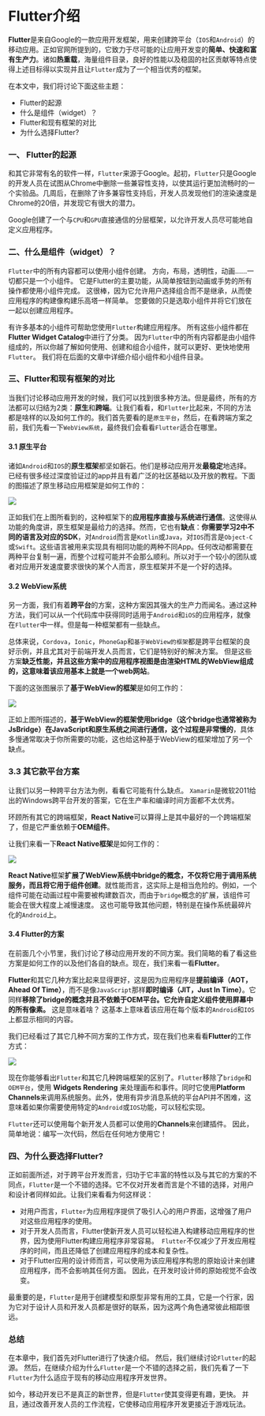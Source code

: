 # Flutter介绍

**Flutter**是来自Google的一款应用开发框架，用来创建跨平台（`IOS`和`Android`）的移动应用。正如官网所提到的，它致力于尽可能的让应用开发变的**简单、快速和富有生产力**。诸如**热重载**，海量组件目录，良好的性能以及稳固的社区贡献等特点使得上述目标得以实现并且让`Flutter`成为了一个相当优秀的框架。

在本文中，我们将讨论下面这些主题：

- Flutter的起源
- 什么是组件（widget）？
- Flutter和现有框架的对比
- 为什么选择Flutter?

### 一、 Flutter的起源
和其它非常有名的软件一样，`Flutter`来源于Google。起初，`Flutter`只是Google的开发人员在试图从Chrome中删除一些兼容性支持，以使其运行更加流畅时的一个实验品。几周后，在删除了许多兼容性支持后，开发人员发现他们的渲染速度是Chrome的20倍，并发现它有很大的潜力。

Google创建了一个与`CPU`和`GPU`直接通信的分层框架，以允许开发人员尽可能地自定义应用程序。

### 二、什么是组件（widget）？

`Flutter`中的所有内容都可以使用小组件创建。 方向，布局，透明性，动画……一切都只是一个小组件。 它是Flutter的主要功能，从简单按钮到动画或手势的所有操作都使用小组件完成。 这很棒，因为它允许用户选择组合而不是继承，从而使应用程序的构建像构建乐高塔一样简单。 您要做的只是选取小组件并将它们放在一起以创建应用程序。

有许多基本的小组件可帮助您使用`Flutter`构建应用程序。 所有这些小组件都在**Flutter Widget Catalog**中进行了分类。 因为`Flutter`中的所有内容都是由小组件组成的，所以你越了解如何使用、创建和组合小组件，就可以更好、更快地使用`Flutter`。 我们将在后面的文章中详细介绍小组件和小组件目录。

### 三、Flutter和现有框架的对比
当我们讨论移动应用开发的时候，我们可以找到很多种方法。但是最终，所有的方法都可以归结为2类：**原生**和**跨端**。让我们看看，和`Flutter`比起来，不同的方法都是啥样的以及如何工作的。我们首先要看的是`原生平台`，然后，在看跨端方案之前，我们先看一下`WebView系统`，最终我们会看看`Flutter`适合在哪里。

#### 3.1 原生平台
诸如`Android`和`IOS`的**原生框架**都坚如磐石。他们是移动应用开发**最稳定**地选择。已经有很多经过深度验证过的app并且有着广泛的社区基础以及开放的教程。下面的图描述了原生移动应用框架是如何工作的：

![](https://github.com/DuLinRain/pictures/blob/master/native-approch.png?raw=true)

正如我们在上图所看到的，这种框架下的**应用程序直接与系统进行通信**。这使得从功能的角度讲，原生框架是最给力的选择。然而，它也有**缺点**：**你需要学习2中不同的语言及对应的SDK**，对`Android`而言是`Kotlin`或`Java`，对`IOS`而言是`Object-C`或`Swift`。这些语言被用来实现具有相同功能的两种不同App。任何改动都需要在两种平台复制一遍，而整个过程可能并不会那么顺利。所以对于一个较小的团队或者对应用开发速度要求很快的某个人而言，原生框架并不是一个好的选择。

#### 3.2 WebView系统
另一方面，我们有着**跨平台**的方案，这种方案因其强大的生产力而闻名。通过这种方法，我们可以从一个代码库中获得同时适用于`Android`和`iOS`的应用程序，就像在`Flutter`中一样。但是每一种框架都有一些缺点。

总体来说，`Cordova`，`Ionic`，`PhoneGap`和`基于WebView的框架`都是跨平台框架的良好示例，并且尤其对于前端开发人员而言，它们是特别好的解决方案。 但是这些方案**缺乏性能，并且这些方案中的应用程序视图是由渲染HTML的WebView组成的，这意味着该应用基本上就是一个web网站**。

下面的这张图展示了**基于WebView的框架**是如何工作的：

![](https://github.com/DuLinRain/pictures/blob/master/webview-approch.png?raw=true)

正如上图所描述的，**基于WebView的框架使用bridge（这个bridge也通常被称为JsBridge）在JavaScript和原生系统之间进行通信，这个过程是非常慢的**，具体多慢通常取决于你所需要的功能，这也给这种基于WebView的框架增加了另一个缺点。

### 3.3 其它款平台方案
让我们以另一种跨平台方法为例，看看它可能有什么缺点。 `Xamarin`是微软2011给出的Windows跨平台开发的答案，它在生产率和编译时间方面都不太优秀。

环顾所有其它的跨端框架，**React Native**可以算得上是其中最好的一个跨端框架了，但是它严重依赖于**OEM组件**。

让我们来看一下**React Native框架**是如何工作的：

![](https://github.com/DuLinRain/pictures/blob/master/react-native.png?raw=true)

**React Native**框架**扩展了WebView系统中bridge的概念，不仅将它用于调用系统服务，而且将它用于组件创建**。就性能而言，这实际上是相当危险的。例如，一个组件可能在动画过程中需要被构建数百次，而由于`bridge`概念的扩展，该组件可能会在很大程度上减慢速度。 这也可能导致其他问题，特别是在操作系统最碎片化的`Android`上。

#### 3.4 Flutter的方案
在前面几个小节里，我们讨论了移动应用开发的不同方案。我们简略的看了看这些方案是如何工作的以及他们各自的缺点。现在，我们来看一看**Flutter**。

**Flutter**和其它几种方案比起来显得更好，这是因为应用程序是**提前编译（AOT，Ahead Of Time）**，而不是像`JavaScript`那样**即时编译（JIT，Just In Time）**。它同样**移除了bridge的概念并且不依赖于OEM平台。它允许自定义组件使用屏幕中的所有像素。** 这是意味着啥？ 这基本上意味着该应用在每个版本的`Android`和`IOS`上都显示相同的内容。

我们已经看过了其它几种不同方案的工作方式，现在我们也来看看**Flutter**的工作方式：

![](https://github.com/DuLinRain/pictures/blob/master/flutter-approch.png?raw=true)

现在你能够看出`Flutter`和其它几种跨端框架的区别了。`Flutter`移除了`bridge`和`OEM平台`，使用 **Widgets Rendering** 来处理画布和事件。同时它使用**Platform Channels**来调用系统服务。此外，使用有异步消息系统的平台API并不困难，这意味着如果你需要使用特定的`Android`或`IOS`功能，可以轻松实现。

`Flutter`还可以使用每个新开发人员都可以使用的**Channels**来创建插件。 因此，简单地说：编写一次代码，然后在任何地方使用它！

### 四、为什么要选择Flutter?
正如前面所述，对于跨平台开发而言，归功于它丰富的特性以及与其它的方案的不同点，`Flutter`是一个不错的选择。它不仅对开发者而言是个不错的选择，对用户和设计者同样如此。让我们来看看为何这样说：

- 对用户而言，`Flutter`为应用程序提供了吸引人心的用户界面，这增强了用户对这些应用程序的使用。
- 对于开发人员而言，Flutter使新开发人员可以轻松进入构建移动应用程序的世界，因为使用Flutter构建应用程序非常容易。` Flutter`不仅减少了开发应用程序的时间，而且还降低了创建应用程序的成本和复杂性。
- 对于Flutter应用的设计师而言，可以使用为该应用程序构思的原始设计来创建应用程序，而不会影响其任何方面。 因此，在开发时设计师的原始视觉不会改变。

最重要的是，`Flutter`是用于创建模型和原型非常有用的工具，它是一个行家，因为它对于设计人员和开发人员都是很好的联系，因为这两个角色通常彼此相距很远。

### 总结
在本章中，我们首先对Flutter进行了快速介绍。 然后，我们继续讨论`Flutter`的起源。 然后，在继续介绍为什么`Flutter`是一个不错的选择之前，我们先看了一下`Flutter`为什么适应于现有的移动应用程序开发世界。

如今，移动开发已不是真正的新世界，但是`Flutter`使其变得更有趣，更快。 并且，通过改善开发人员的工作流程，它使移动应用程序开发更接近于游戏玩法。



























